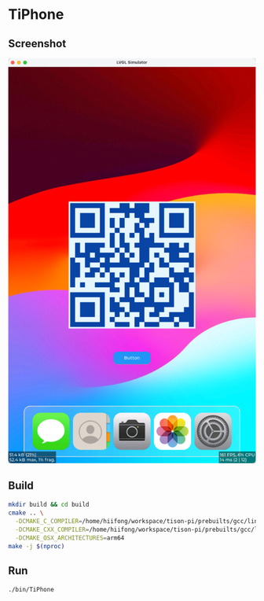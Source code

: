 # TiPhone

## Screenshot

![screenshot-1.png](docs/images/screenshot-1.png)

## Build
```bash
mkdir build && cd build
cmake .. \
  -DCMAKE_C_COMPILER=/home/hiifong/workspace/tison-pi/prebuilts/gcc/linux-x86/aarch64/gcc-linaro-6.3.1-2017.05-x86_64_aarch64-linux-gnu/bin/aarch64-linux-gnu-gcc \
  -DCMAKE_CXX_COMPILER=/home/hiifong/workspace/tison-pi/prebuilts/gcc/linux-x86/aarch64/gcc-linaro-6.3.1-2017.05-x86_64_aarch64-linux-gnu/bin/aarch64-linux-gnu-g++ \
  -DCMAKE_OSX_ARCHITECTURES=arm64
make -j $(nproc)
```

## Run
```bash
./bin/TiPhone
```
